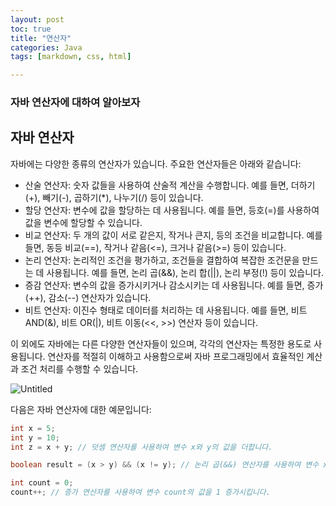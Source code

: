 ```yaml
---
layout: post
toc: true
title: "연산자"
categories: Java
tags: [markdown, css, html]

---
```

### 자바 연산자에 대하여 알아보자

## 자바 연산자

자바에는 다양한 종류의 연산자가 있습니다. 주요한 연산자들은 아래와 같습니다:  

- 산술 연산자: 숫자 값들을 사용하여 산술적 계산을 수행합니다. 예를 들면, 더하기(+), 빼기(-), 곱하기(*), 나누기(/) 등이 있습니다.  
- 할당 연산자: 변수에 값을 할당하는 데 사용됩니다. 예를 들면, 등호(=)를 사용하여 값을 변수에 할당할 수 있습니다.  
- 비교 연산자: 두 개의 값이 서로 같은지, 작거나 큰지, 등의 조건을 비교합니다. 예를 들면, 동등 비교(==), 작거나 같음(<=), 크거나 같음(>=) 등이 있습니다.  
- 논리 연산자: 논리적인 조건을 평가하고, 조건들을 결합하여 복잡한 조건문을 만드는 데 사용됩니다. 예를 들면, 논리 곱(&&), 논리 합(||), 논리 부정(!) 등이 있습니다.  
- 증감 연산자: 변수의 값을 증가시키거나 감소시키는 데 사용됩니다. 예를 들면, 증가(++), 감소(--) 연산자가 있습니다.  
- 비트 연산자: 이진수 형태로 데이터를 처리하는 데 사용됩니다. 예를 들면, 비트 AND(&), 비트 OR(|), 비트 이동(<<, >>) 연산자 등이 있습니다.  

이 외에도 자바에는 다른 다양한 연산자들이 있으며, 각각의 연산자는 특정한 용도로 사용됩니다. 연산자를 적절히 이해하고 사용함으로써 자바 프로그래밍에서 효율적인 계산과 조건 처리를 수행할 수 있습니다.  

![Untitled](https://prod-files-secure.s3.us-west-2.amazonaws.com/ff827d50-1272-4d9d-a614-0f697a356b96/53afeebe-a402-4246-a1ea-1ec757d3f5c4/Untitled.png)

다음은 자바 연산자에 대한 예문입니다:

```java
int x = 5;
int y = 10;
int z = x + y; // 덧셈 연산자를 사용하여 변수 x와 y의 값을 더합니다.

boolean result = (x > y) && (x != y); // 논리 곱(&&) 연산자를 사용하여 변수 x가 변수 y보다 크고 x와 y가 서로 다른지를 평가합니다.

int count = 0;
count++; // 증가 연산자를 사용하여 변수 count의 값을 1 증가시킵니다.

```